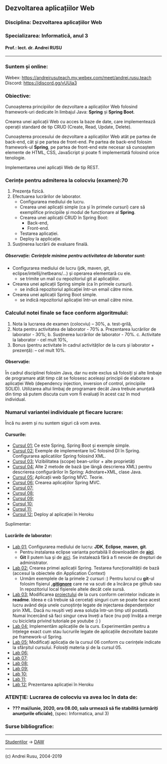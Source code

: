 ## Dezvoltarea aplicațiilor Web

### **Disciplina**: Dezvoltarea aplicațiilor Web

### **Specializarea**: Informatică, anul 3

#### Prof.: lect. dr. Andrei RUSU

---

### Suntem și online: 
Webex: https://andreirusuteach.my.webex.com/meet/andrei.rusu.teach
Discord: https://discord.gg/vUUja3


### Obiective:

Cunoașterea principiilor de dezvoltare a aplicațiilor Web folosind framework-uri dedicate în limbajul Java: **Spring** și **Spring Boot**.

Crearea unei aplicații Web cu acces la baze de date, care implementează operații standard de tip CRUD (Create, Read, Update, Delete). 

Cunoașterea procesului de dezvoltare a aplicațiilor Web atât pe partea de back-end, cât și pe partea de front-end. Pe partea de back-end folosim framework-ul __Spring__, pe partea de front-end este necesar să cunoaștem elemente de HTML, CSS, JavaScript și poate fi implementată folosind orice tenologie. 

Implementarea unei aplicații Web de tip REST.   


### Cerințe pentru admiterea la colocviu (examen):70

1. Prezența fizică.
2. Efectuarea lucrărilor de laborator.
   - Configurarea mediului de lucru.
   - Crearea unei aplicații simple (ca și în primele cursuri) care să exemplifice principiile și modul de funcționare al __Spring__. 
   - Crearea unei aplicații CRUD în Spring Boot:
     * Back-end,
     * Front-end.
   - Testarea aplicației.
   - Deploy la applicație. 
3. Susținerea lucrării de evaluare finală.

##### Observație: Cerințele minime pentru activitatea de laborator sunt: 

- Configurarea mediului de lucru (jdk, maven, git, eclipse/intellij/netbeans/...) și operarea elementară cu ele.
  - se trimite un mail cu repozitoriul git al aplicațiilor.  
- Crearea unei aplicații Spring simple (ca în primele cursuri). 
  - se indică repozitoriul aplicației într-un email către mine.
- Crearea unei aplicații Spring Boot simple. 
  - se indică repozitoriul aplicației într-un email către mine. 

### Calculul  notei finale se face conform algoritmului:

1. Nota la lucrarea de examen (colocviu) – 30%,
   a. test-grilă,
2. Nota pentru activitatea de laborator - 70%
   a. Prezentarea lucrărilor de laborator - 30%;
   b. Susținerea lucrărilor de laborator - 70%.
   c. Activitate la laborator - cel mult 10%,
3. Bonus (pentru activitate în cadrul activităților de la curs și laborator + prezență): – cel mult 10%. 

#### Observație: 

În cadrul disciplinei folosim Java, dar nu este exclus să folosiți și alte limbaje de programare atât timp cât se folosesc aceleași principii de elaborare a aplicației Web (dependency injection, inversion of control, principiile SOLID). Utilizarea altui limbaj de programare decât Java trebuie anunțată din timp să putem discuta cum vom fi evaluați în acest caz în mod individual. 

### Numarul variantei individuale pt fiecare lucrare: 

Încă nu avem și nu suntem siguri că vom avea. 

#### Cursurile:

- [Cursul 01:](https://yadi.sk/d/-YkJj-XSUR-JwQ) Ce este Spring, Spring Boot și exemple simple.
- [Cursul 02:](https://yadi.sk/d/iC4NVySX10692g) Exemple de implementare IoC folosind DI în Spring. Configurarea aplicatiilor Spring folosind XML. 
- [Cursul 03:](https://yadi.sk/d/WGrttsjL-mipfQ) Vizibilitatea (scope) bean-urilor + alte proprietăți
- [Cursul 04:](https://yadi.sk/d/69PBBwauD9j5Dw) Alte 2 metode de bază (pe lângă descrierea XML) pentru descrierea configurărilor în Spring: Adnotare+XML, clase Java. 
- [Cursul 05:](https://yadi.sk/d/GJY2fFFdsIiGyg) Aplicații web Spring MVC. Teorie. 
- [Cursul 06:](https://yadi.sk/d/YEhMsz_z0flOoA) Crearea aplicațiilor Spring MVC.
- [Cursul 07:]()
- [Cursul 08:]()
- [Cursul 09:]()
- [Cursul 10:]()
- [Cursul 11:]() 
- [Cursul 12:]() Deploy al aplicației în Heroku

Suplimentar: 


#### Lucrările de laborator:

- [Lab 01:]() Configurarea mediului de lucru: __JDK__, __Eclipse__, __maven__, __git__. 
  - Pentru instalarea eclipse varianta portabilă îl downloadăm de [__aici__](https://yadi.sk/d/AO31kvrJgxyPmA).
  - __Git__ îl putem lua și de [aici](https://git-scm.com/download/win). Se instalează fără a fi nevoie de drepturi de administrator. 
- [Lab 02:]() Crearea primei aplicații Spring. Testarea funcționalității de bază (accesul la obiectele din Application Context)
  - Urmăm exemplele de la primele 2 cursuri :) Pentru lucrul cu __git__-ul folosim fișierul [__.gitignore__](https://yadi.sk/d/J5Kd4rqjKmLJjw) care ne va scuti de a încărca pe github sau în repozitoriul local fișierele altele decât cele sursă. 
- [Lab 03:]() Modificarea [proiectului](https://github.com/andrei-rusu-teach/lab02/archive/master.zip) de la curs conform cerintelor indicate in __readme__. Ideea e că trebuie să cercetați singuri cum se poate face acest lucru având deja unele cunoștințe legate de injectarea dependențelor prin XML. Dacă nu reușiti veți avea soluția într-un timp util postată. Numai încercând să faci singur ceva înveți a face (nu poți învăța a merge cu bicicleta privind tutoriale pe youtube :) )
- [Lab 04:]() Implementăm aplicațiile de la curs. Experimentăm pentru a înțelege exact cum stau lucrurile legate de aplicațiile dezvoltate bazate pe framework-ul Spring. 
- [Lab 05:]() Modificați aplicația de la cursul 06 conform cu cerințele indicate la sfârșitul cursului. Folosiți materia și de la cursul 05. 
- [Lab 06:]() 
- [Lab 07:]() 
- [Lab 08:]() 
- [Lab 09:]() 
- [Lab 10:]() 
- [Lab 11:]() 
- [Lab 12:]() Prezentarea aplicației în Heroku


### ATENȚIE: Lucrarea de colocviu va avea loc în data de:

* **??? mai/iunie, 2020, ora 08.00, sala urmează să fie stabilită (urmăriți anunțurile oficiale)**, (spec: Informatica, anul 3)

### Surse bibliografice:



***

[Studenților](./) -> [DAW]() 

---

(c) Andrei Rusu, 2004-2019


